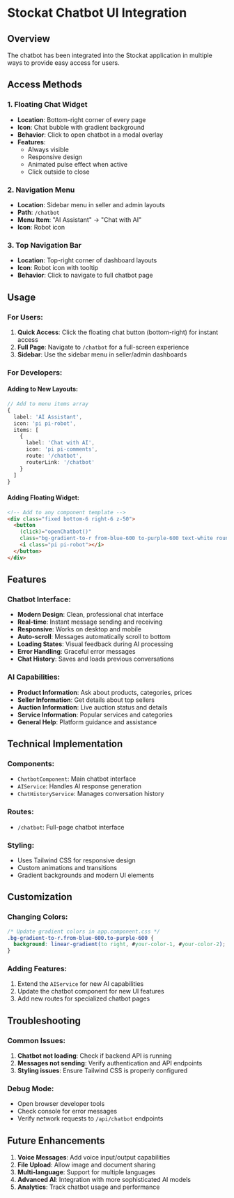 # Stockat Chatbot UI Integration

## Overview

The chatbot has been integrated into the Stockat application in multiple ways to provide easy access for users.

## Access Methods

### 1. Floating Chat Widget
- **Location**: Bottom-right corner of every page
- **Icon**: Chat bubble with gradient background
- **Behavior**: Click to open chatbot in a modal overlay
- **Features**: 
  - Always visible
  - Responsive design
  - Animated pulse effect when active
  - Click outside to close

### 2. Navigation Menu
- **Location**: Sidebar menu in seller and admin layouts
- **Path**: `/chatbot`
- **Menu Item**: "AI Assistant" → "Chat with AI"
- **Icon**: Robot icon

### 3. Top Navigation Bar
- **Location**: Top-right corner of dashboard layouts
- **Icon**: Robot icon with tooltip
- **Behavior**: Click to navigate to full chatbot page

## Usage

### For Users:
1. **Quick Access**: Click the floating chat button (bottom-right) for instant access
2. **Full Page**: Navigate to `/chatbot` for a full-screen experience
3. **Sidebar**: Use the sidebar menu in seller/admin dashboards

### For Developers:

#### Adding to New Layouts:
```typescript
// Add to menu items array
{
  label: 'AI Assistant',
  icon: 'pi pi-robot',
  items: [
    {
      label: 'Chat with AI',
      icon: 'pi pi-comments',
      route: '/chatbot',
      routerLink: '/chatbot'
    }
  ]
}
```

#### Adding Floating Widget:
```html
<!-- Add to any component template -->
<div class="fixed bottom-6 right-6 z-50">
  <button 
    (click)="openChatbot()" 
    class="bg-gradient-to-r from-blue-600 to-purple-600 text-white rounded-full p-4 shadow-lg">
    <i class="pi pi-robot"></i>
  </button>
</div>
```

## Features

### Chatbot Interface:
- **Modern Design**: Clean, professional chat interface
- **Real-time**: Instant message sending and receiving
- **Responsive**: Works on desktop and mobile
- **Auto-scroll**: Messages automatically scroll to bottom
- **Loading States**: Visual feedback during AI processing
- **Error Handling**: Graceful error messages
- **Chat History**: Saves and loads previous conversations

### AI Capabilities:
- **Product Information**: Ask about products, categories, prices
- **Seller Information**: Get details about top sellers
- **Auction Information**: Live auction status and details
- **Service Information**: Popular services and categories
- **General Help**: Platform guidance and assistance

## Technical Implementation

### Components:
- `ChatbotComponent`: Main chatbot interface
- `AIService`: Handles AI response generation
- `ChatHistoryService`: Manages conversation history

### Routes:
- `/chatbot`: Full-page chatbot interface

### Styling:
- Uses Tailwind CSS for responsive design
- Custom animations and transitions
- Gradient backgrounds and modern UI elements

## Customization

### Changing Colors:
```css
/* Update gradient colors in app.component.css */
.bg-gradient-to-r.from-blue-600.to-purple-600 {
  background: linear-gradient(to right, #your-color-1, #your-color-2);
}
```

### Adding Features:
1. Extend the `AIService` for new AI capabilities
2. Update the chatbot component for new UI features
3. Add new routes for specialized chatbot pages

## Troubleshooting

### Common Issues:
1. **Chatbot not loading**: Check if backend API is running
2. **Messages not sending**: Verify authentication and API endpoints
3. **Styling issues**: Ensure Tailwind CSS is properly configured

### Debug Mode:
- Open browser developer tools
- Check console for error messages
- Verify network requests to `/api/chatbot` endpoints

## Future Enhancements

1. **Voice Messages**: Add voice input/output capabilities
2. **File Upload**: Allow image and document sharing
3. **Multi-language**: Support for multiple languages
4. **Advanced AI**: Integration with more sophisticated AI models
5. **Analytics**: Track chatbot usage and performance 
